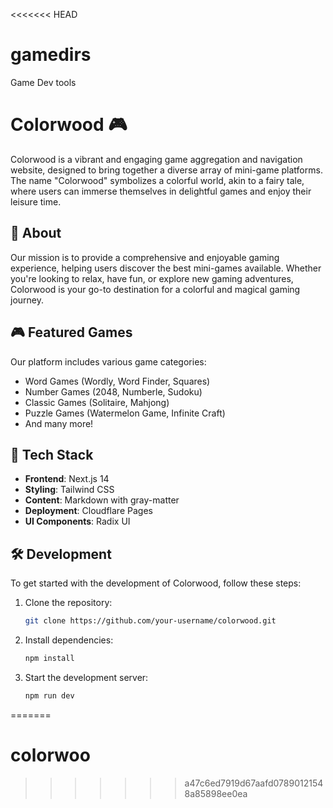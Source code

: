 <<<<<<< HEAD
# gamedirs
 Game Dev tools
# Colorwood 🎮

Colorwood is a vibrant and engaging game aggregation and navigation website, designed to bring together a diverse array of mini-game platforms. The name "Colorwood" symbolizes a colorful world, akin to a fairy tale, where users can immerse themselves in delightful games and enjoy their leisure time.

## 🌟 About

Our mission is to provide a comprehensive and enjoyable gaming experience, helping users discover the best mini-games available. Whether you're looking to relax, have fun, or explore new gaming adventures, Colorwood is your go-to destination for a colorful and magical gaming journey.

## 🎮 Featured Games

Our platform includes various game categories:
- Word Games (Wordly, Word Finder, Squares)
- Number Games (2048, Numberle, Sudoku)
- Classic Games (Solitaire, Mahjong)
- Puzzle Games (Watermelon Game, Infinite Craft)
- And many more!

## 🚀 Tech Stack

- **Frontend**: Next.js 14
- **Styling**: Tailwind CSS
- **Content**: Markdown with gray-matter
- **Deployment**: Cloudflare Pages
- **UI Components**: Radix UI

## 🛠️ Development

To get started with the development of Colorwood, follow these steps:

1. Clone the repository:
   ```bash
   git clone https://github.com/your-username/colorwood.git
   ```

2. Install dependencies:
   ```bash
   npm install
   ```

3. Start the development server:
   ```bash
   npm run dev
   ```
=======
# colorwoo
>>>>>>> a47c6ed7919d67aafd07890121548a85898ee0ea
